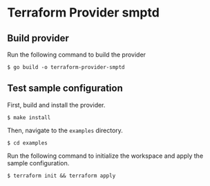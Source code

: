 # Terraform Provider smptd

## Build provider

Run the following command to build the provider

```shell
$ go build -o terraform-provider-smptd
```

## Test sample configuration

First, build and install the provider.

```shell
$ make install
```

Then, navigate to the `examples` directory.

```shell
$ cd examples
```

Run the following command to initialize the workspace and apply the sample configuration.

```shell
$ terraform init && terraform apply
```
